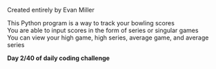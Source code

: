 Created entirely by Evan Miller

This Python program is a way to track your bowling scores <br>
You are able to input scores in the form of series or singular games <br>
You can view your high game, high series, average game, and average series


<b> Day 2/40 of daily coding challenge </b>
